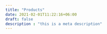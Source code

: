```yaml
---
title: "Products"
date: 2021-02-01T11:22:16+06:00
draft: false
description : "this is a meta description"
---
```

